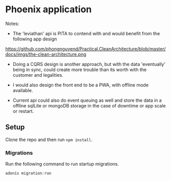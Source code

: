 # Phoenix application

Notes:

- The 'leviathan' api is PITA to contend with and would benefit from the following app design 

https://github.com/phongnguyend/Practical.CleanArchitecture/blob/master/docs/imgs/the-clean-architecture.png

- Doing a CQRS design is another approach, but with the data 'eventually' being in sync, could create more trouble than its worth with the customer and legalities.

- I would also design the front end to be a PWA, with offline mode available.

- Current api could also do event queuing as well and store the data in a offline sqlLite or mongoDB storage in the case of downtime or app scale or restart.

## Setup

Clone the repo and then run `npm install`.


### Migrations

Run the following command to run startup migrations.

```js
adonis migration:run
```
